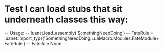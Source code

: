 # Test I can load stubs that sit underneath classes this way:

-- Usage:
-- luanet.load_assembly('SomethingNeedDoing')
-- FateRule = luanet.import_type('SomethingNeedDoing.LuaMacro.Modules.FateModule+FateRule')
-- FateRule.None
